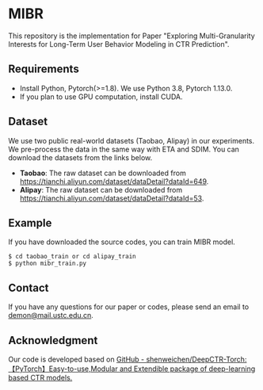 # MIBR

This repository is the implementation for Paper "Exploring Multi-Granularity Interests for Long-Term User
Behavior Modeling in CTR Prediction".




## Requirements

* Install Python, Pytorch(>=1.8). We use Python 3.8, Pytorch 1.13.0.
* If you plan to use GPU computation, install CUDA.



## Dataset

We use two public real-world datasets (Taobao, Alipay) in our experiments. We pre-process the data in the same way with ETA and SDIM. You can download the datasets from the links below.

- **Taobao**: The raw dataset can be downloaded from https://tianchi.aliyun.com/dataset/dataDetail?dataId=649. 
- **Alipay**: The raw dataset can be downloaded from https://tianchi.aliyun.com/dataset/dataDetail?dataId=53. 




## Example

If you have downloaded the source codes, you can train MIBR model.

```
$ cd taobao_train or cd alipay_train
$ python mibr_train.py 
```




## Contact

If you have any questions for our paper or codes, please send an email to demon@mail.ustc.edu.cn.



## Acknowledgment 

Our code is developed based on [GitHub - shenweichen/DeepCTR-Torch: 【PyTorch】Easy-to-use,Modular and Extendible package of deep-learning based CTR models.](https://github.com/shenweichen/DeepCTR-Torch)

